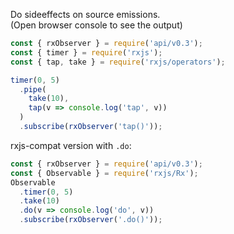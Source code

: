 <!--
name:		
title:		tap
pageTitle:	RxJS tap operator example with a marble diagram
desc:		
docsUrl:	https://rxjs.dev/api/operators/tap
-->

Do sideeffects on source emissions.  
(Open browser console to see the output)

```js
const { rxObserver } = require('api/v0.3');
const { timer } = require('rxjs');
const { tap, take } = require('rxjs/operators');

timer(0, 5)
  .pipe(
    take(10),
    tap(v => console.log('tap', v))
  )
  .subscribe(rxObserver('tap()'));

```

rxjs-compat version with `.do`:

```js
const { rxObserver } = require('api/v0.3');
const { Observable } = require('rxjs/Rx');
Observable
  .timer(0, 5)
  .take(10)
  .do(v => console.log('do', v))
  .subscribe(rxObserver('.do()'));

```
